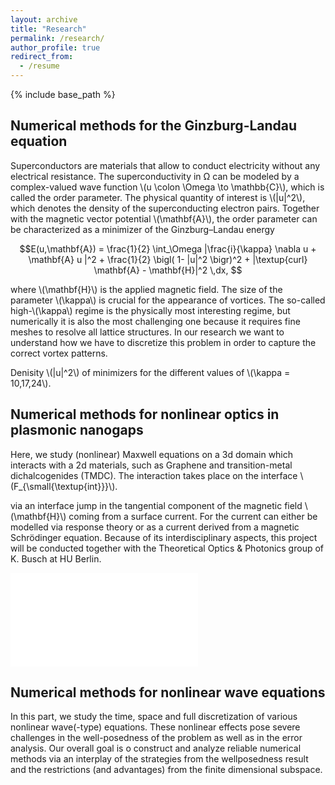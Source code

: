 ```yaml
---
layout: archive
title: "Research"
permalink: /research/
author_profile: true
redirect_from:
  - /resume
---
```


{% include base_path %}


## Numerical methods for the Ginzburg-Landau equation

Superconductors are materials that allow to conduct electricity without any electrical resistance. The superconductivity in Ω can be modeled by a complex-valued wave function 
\\(u \colon \Omega \to \mathbb{C}\\), which is called the order parameter. The physical quantity of interest is \\(|u|^2\\), which denotes the density of the superconducting electron pairs. Together with the magnetic vector potential \\(\mathbf{A}\\), the order parameter can be characterized as a minimizer of the Ginzburg–Landau energy

$$E(u,\mathbf{A}) = \frac{1}{2} \int_\Omega |\frac{i}{\kappa} \nabla u + \mathbf{A} u |^2 + \frac{1}{2} \bigl( 1- |u|^2 \bigr)^2 + |\textup{curl} \mathbf{A} - \mathbf{H}|^2  \,dx, $$

where \\(\mathbf{H}\\) is the applied magnetic field. The size of the parameter \\(\kappa\\) is crucial for the appearance of vortices. The so-called high-\\(\kappa\\) regime is the physically most interesting regime, but numerically it is also the most challenging one because it requires fine meshes to resolve all lattice structures. In our research we want to understand how we have to discretize this problem in order to capture the correct vortex patterns.

 
Denisity \\(|u|^2\\) of minimizers for the different values of \\(\kappa = 10,17,24\\).




## Numerical methods for nonlinear optics in plasmonic nanogaps

Here, we study (nonlinear) Maxwell equations on a 3d domain which interacts with a 2d materials, such as Graphene and transition-metal dichalcogenides (TMDC). The interaction takes place on the interface \\(F_{\small{\textup{int}}}\\).

via an interface jump in the tangential component of the magnetic field \\(\mathbf{H}\\) coming from a surface current. For the current can either be modelled via response theory or as a current derived from a magnetic Schrödinger equation. Because of its interdisciplinary aspects, this project will be conducted together with the Theoretical Optics & Photonics group of K. Busch at HU Berlin.

![Experiment](experiment.pdf)




 
## Numerical methods for nonlinear wave equations

In this part, we study the time, space and full discretization of various nonlinear wave(-type) equations. These nonlinear effects pose severe challenges in the well-posedness of the problem as well as in the error analysis. Our overall goal is o construct and analyze reliable numerical methods via an interplay of the strategies from the wellposedness result and the restrictions (and advantages) from the finite dimensional subspace.